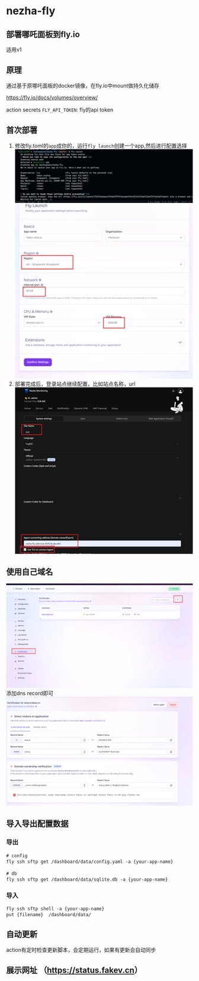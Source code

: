 # nezha-fly
## 部署哪吒面板到fly.io
适用v1
## 原理
通过基于原哪吒面板的docker镜像，在fly.io中mount做持久化储存 

https://fly.io/docs/volumes/overview/

action secrets 
`FLY_API_TOKEN`: fly的api token

## 首次部署

1. 修改fly.toml的`app`成你的，运行`fly launch`创建一个app,然后进行配置选择
![alt text](image/WXWorkCapture_17356960792229.png)
![alt text](image/WXWorkCapture_17356381582218.png)
2. 部署完成后，登录站点继续配置，比如站点名称，url
![alt text](image/WXWorkCapture_17356955117160.png)

## 使用自己域名
![alt text](image/image.png)
添加dns record即可
![alt text](image/image-1.png)

## 导入导出配置数据
### 导出
```shell
# config  
fly ssh sftp get /dashboard/data/config.yaml -a {your-app-name}  

# db  
fly ssh sftp get /dashboard/data/sqlite.db -a {your-app-name}
```
### 导入
```
fly ssh sftp shell -a {your-app-name}
put {filename}  /dashboard/data/
```
## 自动更新
action有定时检查更新脚本，会定期运行，如果有更新会自动同步

## 展示网址 （<https://status.fakev.cn>）
